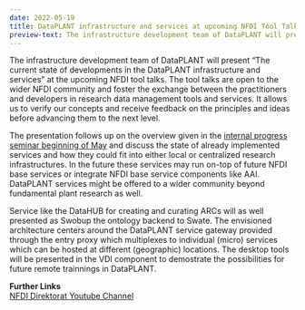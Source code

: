 ```yaml
---
date: 2022-05-19
title: DataPLANT infrastructure and services at upcoming NFDI Tool Talk
preview-text: The infrastructure development team of DataPLANT will present “The current state of developments in the DataPLANT infrastructure and services” at the upcoming NFDI tool talks. The tool talks are open to the wider NFDI community and foster the exchange between the practitioners and developers in research data management tools and services. It allows us to verify our concepts and receive feedback on the principles and ideas before advancing them to the next level. The presentation follows up...
---
```

The infrastructure development team of DataPLANT will present “The current state of developments in the DataPLANT infrastructure and services” at the upcoming NFDI tool talks. The tool talks are open to the wider NFDI community and foster the exchange between the practitioners and developers in research data management tools and services. It allows us to verify our concepts and receive feedback on the principles and ideas before advancing them to the next level. 

The presentation follows up on the overview given in the [internal progress seminar beginning of May](https://nfdi4plants.de/content/news/2022-05-10-dataplant-progress-seminar-on-considerations-and-the-state-of-developments-in-the-dataplant-infrastructure-and-services.html) and discuss the state of already implemented services and how they could fit into either local or centralized research infrastructures. In the future these services may run on-top of future NFDI base services or integrate NFDI base service components like AAI. DataPLANT services might be offered to a wider community beyond fundamental plant research as well.

Service like the DataHUB for creating and curating ARCs will as well presented as Swobup the ontology backend to Swate. The envisioned architecture centers around the DataPLANT service gateway provided through the entry proxy which multiplexes to individual (micro) services which can be hosted at different (geographic) locations. The desktop tools will be presented in the VDI component to demostrate the possibilities for future remote trainnings in DataPLANT.

**Further Links**  
[NFDI Direktorat Youtube Channel](https://www.youtube.com/channel/UCTz321rUFOvrKOgkFfhyhLQ)